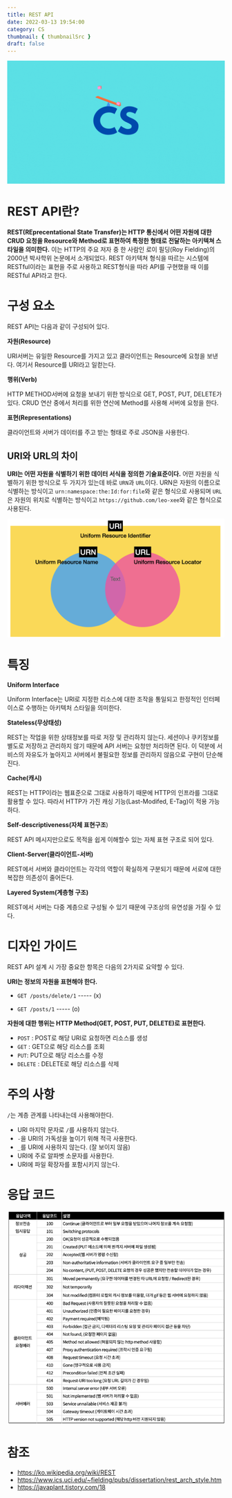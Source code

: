 ```yaml
---
title: REST API
date: 2022-03-13 19:54:00
category: CS
thumbnail: { thumbnailSrc }
draft: false
---
```


![](./images/thumbNail.gif)

# REST API란?

**REST(REprecentational State Transfer)는 HTTP 통신에서 어떤 자원에 대한 CRUD 요청을 Resource와 Method로 표현하여 특정한 형태로 전달하는 아키텍쳐 스타일을 의미한다.** 이는 HTTP의 주요 저자 중 한 사람인 로이 필딩(Roy Fielding)의 2000년 박사학위 논문에서 소개되었다. REST 아키텍쳐 형식을 따르는 시스템에 RESTful이라는 표현을 주로 사용하고 REST형식을 따라 API를 구현했을 때 이를 RESTful API라고 한다.

# 구성 요소

REST API는 다음과 같이 구성되어 있다.

**자원(Resource)**

URI서버는 유일한 Resource를 가지고 있고 클라이언트는 Resource에 요청을 보낸다. 여기서 Resource를 URI라고 일컫는다.

**행위(Verb)**

HTTP METHOD서버에 요청을 보내기 위한 방식으로 GET, POST, PUT, DELETE가 있다. CRUD 연산 중에서 처리를 위한 연산에 Method를 사용해 서버에 요청을 한다.

**표현(Representations)**

클라이언트와 서버가 데이터를 주고 받는 형태로 주로 JSON을 사용한다.

## URI와 URL의 차이

**URI는 어떤 자원을 식별하기 위한 데이터 서식을 정의한 기술표준이다.** 어떤 자원을 식별하기 위한 방식으로 두 가지가 있는데 바로 `URN`과 `URL`이다. URN은 자원의 이름으로 식별하는 방식이고 `urn:namespace:the:Id:for:file`와 같은 형식으로 사용되며 `URL`은 자원의 위치로 식별하는 방식이고 `https://github.com/leo-xee`와 같은 형식으로 사용된다.

![그림 URI, URN, URL의 관계도](./images/rest-api-01.png)

# 특징

**Uniform Interface**

Uniform Interface는 URI로 지정한 리소스에 대한 조작을 통일되고 한정적인 인터페이스로 수행하는 아키텍처 스타일을 의미한다.

**Stateless(무상태성)**

REST는 작업을 위한 상태정보를 따로 저장 및 관리하지 않는다. 세션이나 쿠키정보를 별도로 저장하고 관리하지 않기 때문에 API 서버는 요청만 처리하면 된다. 이 덕분에 서비스의 자유도가 높아지고 서버에서 불필요한 정보를 관리하지 않음으로 구현이 단순해진다.

**Cache(캐시)**

REST는 HTTP이라는 웹표준으로 그대로 사용하기 때문에 HTTP의 인프라를 그대로 활용할 수 있다. 따라서 HTTP가 가진 캐싱 기능(Last-Modifed, E-Tag)이 적용 가능하다.

**Self-descriptiveness(자체 표현구조**)

REST API 메시지만으로도 목적을 쉽게 이해할수 있는 자체 표현 구조로 되어 있다.

**Client-Server(클라이언트-서버)**

REST에서 서버와 클라이언트는 각각의 역할이 확실하게 구분되기 때문에 서로에 대한 복잡한 의존성이 줄어든다.

**Layered System(계층형 구조)**

REST에서 서버는 다중 계층으로 구성될 수 있기 때문에 구조상의 유연성을 가질 수 있다.

# 디자인 가이드

REST API 설계 시 가장 중요한 항목은 다음의 2가지로 요약할 수 있다.

**URI는 정보의 자원을 표현해야 한다.**

- `GET /posts/delete/1` ----- (x)

- `GET /posts/1` ----- (o)

**자원에 대한 행위는 HTTP Method(GET, POST, PUT, DELETE)로 표현한다.**

- `POST` : POST로 해당 URI로 요청하면 리소스를 생성
- `GET` : GET으로 해당 리소스를 조회
- `PUT`: PUT으로 해당 리소스를 수정
- `DELETE` : DELETE로 해당 리소스를 삭제

# 주의 사항

`/`는 계층 관계를 나타내는데 사용해야한다.

- URI 마지막 문자로 `/`를 사용하지 않는다.
- `-`을 URI의 가독성을 높이기 위해 적극 사용한다.
- `_`를 URI에 사용하지 않는다. (잘 보이지 않음)
- URI에 주로 알파벳 소문자를 사용한다.
- URI에 파일 확장자를 포함시키지 않는다.

# 응답 코드

![그림2. 응답 코드](./images/rest-api-02.png)

# 참조

- https://ko.wikipedia.org/wiki/REST
- https://www.ics.uci.edu/~fielding/pubs/dissertation/rest_arch_style.htm
- https://javaplant.tistory.com/18
